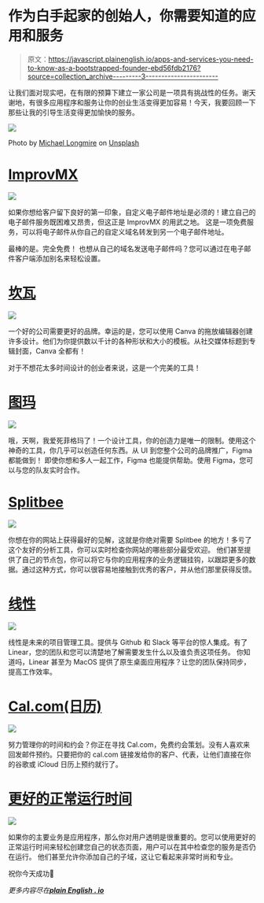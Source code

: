 # 作为白手起家的创始人，你需要知道的应用和服务

> 原文：<https://javascript.plainenglish.io/apps-and-services-you-need-to-know-as-a-bootstrapped-founder-ebd56fdb2176?source=collection_archive---------3----------------------->

让我们面对现实吧，在有限的预算下建立一家公司是一项具有挑战性的任务。谢天谢地，有很多应用程序和服务让你的创业生活变得更加容易！今天，我要回顾一下那些让我的引导生活变得更加愉快的服务。

![](img/5d4f7193e9bd4b609571aa09202bebcd.png)

Photo by [Michael Longmire](https://unsplash.com/@f7photo?utm_source=medium&utm_medium=referral) on [Unsplash](https://unsplash.com?utm_source=medium&utm_medium=referral)

# [ImprovMX](https://improvmx.com/)

![](img/c40fe84a7d6992b08f65d59ea8c4feab.png)

如果你想给客户留下良好的第一印象，自定义电子邮件地址是必须的！建立自己的电子邮件服务既困难又昂贵，但这正是 ImprovMX 的用武之地。
这是一项免费服务，可以将电子邮件从你自己的自定义域名转发到另一个电子邮件地址。

最棒的是。完全免费！
也想从自己的域名发送电子邮件吗？您可以通过在电子邮件客户端添加别名来轻松设置。

# [坎瓦](https://www.canva.com/)

![](img/0c7f5a456d5df7bc36d86b20901c494c.png)

一个好的公司需要更好的品牌。幸运的是，您可以使用 Canva 的拖放编辑器创建许多设计。他们为你提供数以千计的各种形状和大小的模板。从社交媒体标题到专辑封面，Canva 全都有！

对于不想花太多时间设计的创业者来说，这是一个完美的工具！

# [图玛](https://www.figma.com/)

![](img/63429f16ce415e7aa1a6625376bb1ab4.png)

哦，天啊，我爱死菲格玛了！一个设计工具，你的创造力是唯一的限制。使用这个神奇的工具，你几乎可以创造任何东西。从 UI 到您整个公司的品牌推广，Figma 都能做到！
即使你想和多人一起工作，Figma 也能提供帮助。使用 Figma，您可以与您的队友实时合作。

# [Splitbee](https://splitbee.io/)

![](img/d4fe10086d98540160236338e61dba9e.png)

你想在你的网站上获得最好的见解，这就是你绝对需要 Splitbee 的地方！多亏了这个友好的分析工具，你可以实时检查你网站的哪些部分最受欢迎。
他们甚至提供了自己的节点包，你可以将它与你的应用程序的业务逻辑挂钩，以跟踪更多的数据。通过这种方式，你可以很容易地接触到优秀的客户，并从他们那里获得反馈。

# [线性](https://linear.app/)

![](img/dbb4ddd5a44b7566f9c2da61e2284b6a.png)

线性是未来的项目管理工具。提供与 Github 和 Slack 等平台的惊人集成。有了 Linear，您的团队和您可以清楚地了解需要发生什么以及谁负责这项任务。
你知道吗，Linear 甚至为 MacOS 提供了原生桌面应用程序？让您的团队保持同步，提高工作效率。

# [Cal.com(日历)](https://cal.com/)

![](img/02031221d75663a60a5803a5335de961.png)

努力管理你的时间和约会？你正在寻找 Cal.com，免费约会策划。没有人喜欢来回发邮件预约。只要把你的 cal.com 链接发给你的客户、代表，让他们直接在你的谷歌或 iCloud 日历上预约就行了。

# [更好的正常运行时间](https://betteruptime.com/)

![](img/8a1ffe29922a8e1d53ece608938ed57e.png)

如果你的主要业务是应用程序，那么你对用户透明是很重要的。您可以使用更好的正常运行时间来轻松创建您自己的状态页面，用户可以在其中检查您的服务是否仍在运行。
他们甚至允许你添加自己的子域，这让它看起来非常时尚和专业。

祝你今天成功💙

*更多内容尽在*[***plain English . io***](http://plainenglish.io/)